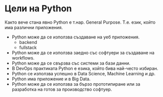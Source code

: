 # Цели на Python
Както вече стана явно Python e т.нар. General Purpose. Т.е. език, който има различни приложения.

 - Python може да се използва създаване на уеб приложения.
	 - backend
	 - fullstack 
  - Python може да се използва заедно със софтуери за създаване на
   workflows. 
   - Python може да се свързва със системи за бази данни.
   - В DevOps практиката Python е езика, който бива най-често избиран.
   - Python се използва успешно в Data Science, Machine Learning и др.
   - Python има приложение и в Big Data.
   - Python може да се използва за бързо прототипиране или за
   разработка на готов за производство софтуер.
